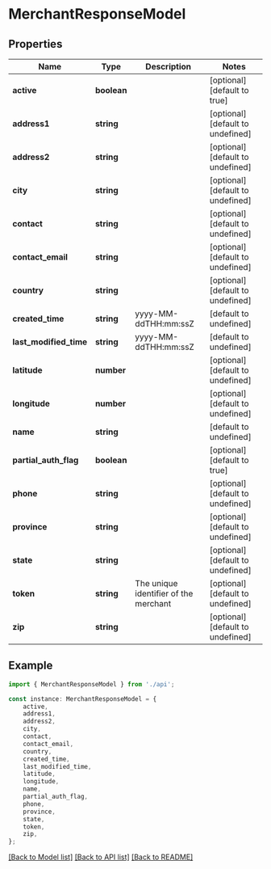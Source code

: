 # MerchantResponseModel


## Properties

Name | Type | Description | Notes
------------ | ------------- | ------------- | -------------
**active** | **boolean** |  | [optional] [default to true]
**address1** | **string** |  | [optional] [default to undefined]
**address2** | **string** |  | [optional] [default to undefined]
**city** | **string** |  | [optional] [default to undefined]
**contact** | **string** |  | [optional] [default to undefined]
**contact_email** | **string** |  | [optional] [default to undefined]
**country** | **string** |  | [optional] [default to undefined]
**created_time** | **string** | yyyy-MM-ddTHH:mm:ssZ | [default to undefined]
**last_modified_time** | **string** | yyyy-MM-ddTHH:mm:ssZ | [default to undefined]
**latitude** | **number** |  | [optional] [default to undefined]
**longitude** | **number** |  | [optional] [default to undefined]
**name** | **string** |  | [default to undefined]
**partial_auth_flag** | **boolean** |  | [optional] [default to true]
**phone** | **string** |  | [optional] [default to undefined]
**province** | **string** |  | [optional] [default to undefined]
**state** | **string** |  | [optional] [default to undefined]
**token** | **string** | The unique identifier of the merchant | [optional] [default to undefined]
**zip** | **string** |  | [optional] [default to undefined]

## Example

```typescript
import { MerchantResponseModel } from './api';

const instance: MerchantResponseModel = {
    active,
    address1,
    address2,
    city,
    contact,
    contact_email,
    country,
    created_time,
    last_modified_time,
    latitude,
    longitude,
    name,
    partial_auth_flag,
    phone,
    province,
    state,
    token,
    zip,
};
```

[[Back to Model list]](../README.md#documentation-for-models) [[Back to API list]](../README.md#documentation-for-api-endpoints) [[Back to README]](../README.md)
